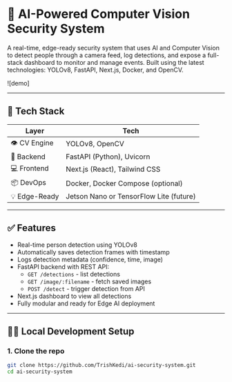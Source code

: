 # 🔐 AI-Powered Computer Vision Security System

A real-time, edge-ready security system that uses AI and Computer Vision to detect people through a camera feed, log detections, and expose a full-stack dashboard to monitor and manage events. Built using the latest technologies: YOLOv8, FastAPI, Next.js, Docker, and OpenCV.

![demo]

---

## 🚀 Tech Stack

| Layer        | Tech                                     |
|--------------|------------------------------------------|
| 👁️ CV Engine | YOLOv8, OpenCV                           |
| 🧠 Backend   | FastAPI (Python), Uvicorn                |
| 💻 Frontend  | Next.js (React), Tailwind CSS            |
| 📦 DevOps    | Docker, Docker Compose (optional)        |
| 💡 Edge-Ready| Jetson Nano or TensorFlow Lite (future)  |

---

## ✅ Features

- Real-time person detection using YOLOv8
- Automatically saves detection frames with timestamp
- Logs detection metadata (confidence, time, image)
- FastAPI backend with REST API:
  - `GET /detections` - list detections
  - `GET /image/:filename` - fetch saved images
  - `POST /detect` - trigger detection from API
- Next.js dashboard to view all detections
- Fully modular and ready for Edge AI deployment

---



## 🧑‍💻 Local Development Setup

### 1. Clone the repo

```bash
git clone https://github.com/TrishKedi/ai-security-system.git
cd ai-security-system
